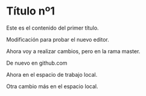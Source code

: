 # Título nº1

Este es el contenido del primer título.

Modificación para probar el nuevo editor.

Ahora voy a realizar cambios, pero en la rama master.

De nuevo en github.com

Ahora en el espacio de trabajo local.

Otra cambio más en el espacio local.
